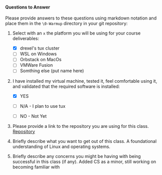 #### Questions to Answer
Please provide answers to these questions using markdown notation and place them in the `\0-Warmup` directory in your git repository:

1. Select with an `x` the platform you will be using for your course deliverables:

    - [x] drexel's tux cluster
    - [ ] WSL on Windows
    - [ ] Orbstack on MacOs
    - [ ] VMWare Fusion
    - [ ] Somthing else (put name here)

2. I have installed my virtual machine, tested it, feel comfortable using it, and validated that the required software is installed:

    - [x] YES
    - [ ] N/A - I plan to use tux
    - [ ] NO - Not Yet


3. Please provide a link to the repository you are using for this class.
    [Repository](https://github.com/ecd88/CS-283.git)
4. Briefly describe what you want to get out of this class.
    A foundational understanding of Linux and operating systems.
5. Briefly describe any concerns you might be having with being successful in this class (if any).
    Added CS as a minor, still working on becoming familiar with 
